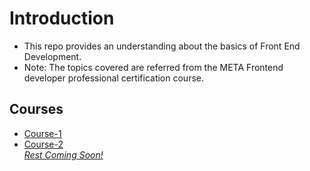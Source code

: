 <h1>Introduction</h1>
<ul>
  <li>This repo provides an understanding about the basics of Front End Development.</li>
  <li>Note: The topics covered are referred from the META Frontend developer professional certification course.</li>
</ul>
<div id="courselist">
  <h2>Courses</h2>
  <ul>
    <li><a href="https://github.com/herkura/FrontEndDocs/tree/topic-1/Course-1">Course-1</li>
    <li><a href="https://github.com/herkura/FrontEndDocs/tree/main/Course-2">Course-2</li>
    <em>Rest Coming Soon!</em>
  </ul>
</div>
